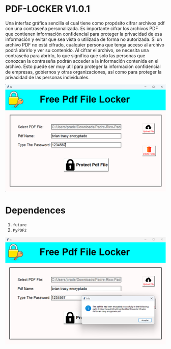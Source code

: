 # PDF-LOCKER V1.0.1 
Una interfaz gráfica sencilla el cual tiene como propósito cifrar archivos pdf con una contraseña personalizada. Es importante cifrar los archivos PDF que contienen información confidencial para proteger la privacidad de esa información y evitar que sea vista o utilizada de forma no autorizada. Si un archivo PDF no está cifrado, cualquier persona que tenga acceso al archivo podrá abrirlo y ver su contenido. Al cifrar el archivo, se necesita una contraseña para abrirlo, lo que significa que solo las personas que conozcan la contraseña podrán acceder a la información contenida en el archivo. Esto puede ser muy útil para proteger la información confidencial de empresas, gobiernos y otras organizaciones, así como para proteger la privacidad de las personas individuales.

![](https://github.com/pradelson95/PDF-LOCKER/blob/main/Captura%20de%20pantalla%202023-01-05%20101812.png)

# Dependences 

1. `future`
1. `PyPDF2`


![](https://github.com/pradelson95/PDF-LOCKER/blob/main/Captura%20de%20pantalla%202023-01-05%20101917.png)
